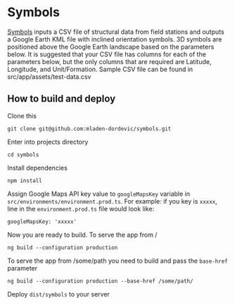 # Symbols

[Symbols](http://csmgeo.csm.jmu.edu/Geollab/Whitmeyer/geode/symbols/) inputs a CSV file of structural data from field stations and outputs a Google Earth KML file with inclined orientation symbols. 3D symbols are positioned above the Google Earth landscape based on the parameters below. It is suggested that your CSV file has columns for each of the parameters below, but the only columns that are required are Latitude, Longitude, and Unit/Formation. Sample CSV file can be found in src/app/assets/test-data.csv

## How to build and deploy
Clone this
```
git clone git@github.com:mladen-dordevic/symbols.git
```
Enter into projects directory
```
cd symbols
```
Install dependencies
```
npm install
```
Assign Google Maps API key value to `googleMapsKey` variable in `src/environments/environment.prod.ts`. For example: if you key is `xxxxx`, line in the `environment.prod.ts` file would look like:

`googleMapsKey: 'xxxxx'`

Now you are ready to build. To serve the app from /
```
ng build --configuration production
```

To serve the app from /some/path you need to build and pass the `base-href` parameter
```
ng build --configuration production --base-href /some/path/
```
Deploy `dist/symbols` to your server
